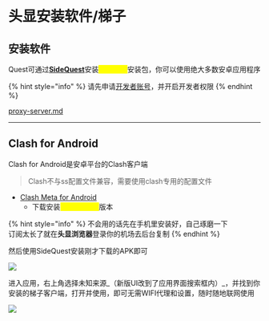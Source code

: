 # 头显安装软件/梯子

## 安装软件

Quest可通过[**SideQuest**](dev-sq.md)安装<mark style="color:yellow;">**安卓APK**</mark>安装包，你可以使用绝大多数安卓应用程序

{% hint style="info" %}
请先申请[开发者账号](dev-sq.md)，并开启开发者权限
{% endhint %}

[proxy-server.md](../ready/proxy-server.md "mention")

***

## Clash for Android

Clash for Android是安卓平台的Clash客户端

> Clash不与ss配置文件兼容，需要使用clash专用的配置文件

* [Clash Meta for Android](https://github.com/MetaCubeX/ClashMetaForAndroid/releases)
  * 下载安装<mark style="color:yellow;">**arm64-v8a**</mark>版本

{% hint style="info" %}
不会用的话先在手机里安装好，自己琢磨一下\
订阅太长了就在**头显浏览器**登录你的机场去后台复制
{% endhint %}

然后使用SideQuest安装刚才下载的APK即可

![](https://fastly.jsdelivr.net/gh/EYW-015/Oculus-guide-China/img/quest/install.png)

进入应用，右上角选择未知来源_（新版UI改到了应用界面搜索框内）_，并找到你安装的梯子客户端，打开并使用，即可无需WIFI代理和设置，随时随地联网使用

![](https://fastly.jsdelivr.net/gh/EYW-015/Oculus-guide-China/img/quest/uks.webp)
